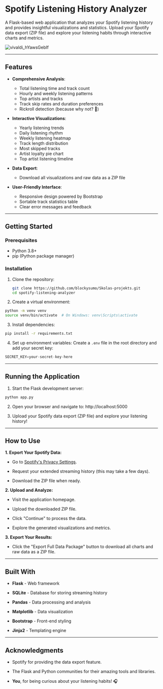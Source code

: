 # Spotify Listening History Analyzer

A Flask-based web application that analyzes your Spotify listening history and provides insightful visualizations and statistics. Upload your Spotify data export (ZIP file) and explore your listening habits through interactive charts and metrics.

![vivaldi_hYawsGebIf](https://github.com/user-attachments/assets/4cdddf66-be5c-43f0-83aa-0f0b5e453588)

---


## Features

- **Comprehensive Analysis**:
  - Total listening time and track count
  - Hourly and weekly listening patterns
  - Top artists and tracks
  - Track skip rates and duration preferences
  - Rickroll detection (because why not? 🎵)

- **Interactive Visualizations**:
  - Yearly listening trends
  - Daily listening rhythm
  - Weekly listening heatmap
  - Track length distribution
  - Most skipped tracks
  - Artist loyalty pie chart
  - Top artist listening timeline

- **Data Export**:
  - Download all visualizations and raw data as a ZIP file

- **User-Friendly Interface**:
  - Responsive design powered by Bootstrap
  - Sortable track statistics table
  - Clear error messages and feedback

---

## Getting Started

### Prerequisites

- Python 3.8+
- pip (Python package manager)

### Installation

1. Clone the repository:
   ```bash
   git clone https://github.com/blockysumo/Skolas-projekts.git
   cd spotify-listening-analyzer

2. Create a virtual environment:

```bash
python -m venv venv
source venv/bin/activate  # On Windows: venv\Scripts\activate
```
3. Install dependencies:

```bash
pip install -r requirements.txt
```
4. Set up environment variables:
Create a `.env` file in the root directory and add your secret key:
```py
SECRET_KEY=your-secret-key-here
```

---

## Running the Application
1. Start the Flask development server:

```bash
python app.py
```
2. Open your browser and navigate to:
http://localhost:5000

3. Upload your Spotify data export (ZIP file) and explore your listening history!

---

## How to Use
**1. Export Your Spotify Data:**

  - Go to [Spotify's Privacy Settings](https://www.spotify.com/account/privacy/).
  
  - Request your extended streaming history (this may take a few days).
  
  - Download the ZIP file when ready.

  **2. Upload and Analyze:**

  - Visit the application homepage.
  
  - Upload the downloaded ZIP file.
  
  - Click "Continue" to process the data.
  
  - Explore the generated visualizations and metrics.

  **3. Export Your Results:**

  - Click the "Export Full Data Package" button to download all charts and raw data as a ZIP file.

---

## Built With
- **Flask** - Web framework

- **SQLite** - Database for storing streaming history

- **Pandas** - Data processing and analysis

- **Matplotlib** - Data visualization

- **Bootstrap** - Front-end styling

- **Jinja2** - Templating engine

---

## Acknowledgments
- Spotify for providing the data export feature.

- The Flask and Python communities for their amazing tools and libraries.

- **You**, for being curious about your listening habits! 🎧
